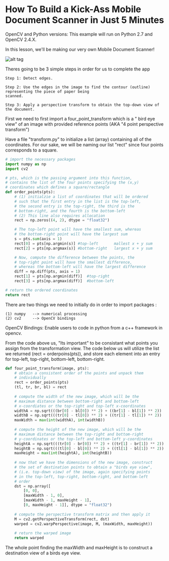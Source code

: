 # How To Build a Kick-Ass Mobile Document Scanner in Just 5 Minutes

OpenCV and Python versions:
This example will run on Python 2.7 and OpenCV 2.4.X.

In this lesson, we'll be making our very own Mobile Document Scanner! 

![alt tag](https://github.com/rchavezj/OpenCV_Projects/blob/master/Sec11_OpenCV_Mobile_Scanner/receipt-scanned.jpg)

Theres going to be 3 simple steps in order for us to complete the app

	Step 1: Detect edges.

	Step 2: Use the edges in the image to find the contour (outline) representing the piece of paper being 
	scanned.

	Step 3: Apply a perspective transform to obtain the top-down view of the document.


First we need to first import a four_point_transform which is a " bird eye view" of an image with 
provided reference points (AKA "4 point perspective transform") 

Have a file "transform.py" to initialize a list (array) containing all of the coordinates. For our 
sake, we will be naming our list "rect" since four points corresponds to a square. 
```python
# import the necessary packages
import numpy as np
import cv2

# pts, which is the passing argument into this function, 
# contains the list of the four points specifying the (x,y)
# coordinates which defines a square/rectangle
def order_points(pts):
	# (1) initialzie a list of coordinates that will be ordered
	# such that the first entry in the list is the top-left,
	# the second entry is the top-right, the third is the
	# bottom-right, and the fourth is the bottom-left
	# (2) This line also requires allocation
	rect = np.zeros((4, 2), dtype = "float32")

	# The top-left point will have the smallest sum, whereas
	# the bottom-right point will have the largest sum
	s = pts.sum(axis = 1)
	rect[0] = pts[np.argmin(s)]	#top-left		mallest x + y sum
	rect[2] = pts[np.argmax(s)]	#bottom-right 	largest x + y sum

	# Now, compute the difference between the points, the
	# top-right point will have the smallest difference,
	# whereas the bottom-left will have the largest difference
	diff = np.diff(pts, axis = 1)
	rect[1] = pts[np.argmin(diff)]	#top-right
	rect[3] = pts[np.argmax(diff)]	#bottom-left

# return the ordered coordinates
return rect
```

There are two things we need to initially do 
in order to import packages : 

	(1) numpy 	--> numerical processing 
	(2) cv2 	--> OpenCV bindings

OpenCV Bindings: Enable users to code in python from a c++ framework in opencv. 

From the code above us, "Its important" to be consistant what points you
assign from the transformation view. The code below us will utilize the 
list we returned (rect = orderpoins(pts)), and store each element into an 
entry for top-left, top-right, bottom-left, bottom-right. 
```python
def four_point_transform(image, pts):
	# obtain a consistent order of the points and unpack them
	# individually
	rect = order_points(pts)
	(tl, tr, br, bl) = rect
 
	# compute the width of the new image, which will be the
	# maximum distance between bottom-right and bottom-left
	# x-coordiates or the top-right and top-left x-coordinates
	widthA = np.sqrt(((br[0] - bl[0]) ** 2) + ((br[1] - bl[1]) ** 2))
	widthB = np.sqrt(((tr[0] - tl[0]) ** 2) + ((tr[1] - tl[1]) ** 2))
	maxWidth = max(int(widthA), int(widthB))
 
	# compute the height of the new image, which will be the
	# maximum distance between the top-right and bottom-right
	# y-coordinates or the top-left and bottom-left y-coordinates
	heightA = np.sqrt(((tr[0] - br[0]) ** 2) + ((tr[1] - br[1]) ** 2))
	heightB = np.sqrt(((tl[0] - bl[0]) ** 2) + ((tl[1] - bl[1]) ** 2))
	maxHeight = max(int(heightA), int(heightB))
 
	# now that we have the dimensions of the new image, construct
	# the set of destination points to obtain a "birds eye view",
	# (i.e. top-down view) of the image, again specifying points
	# in the top-left, top-right, bottom-right, and bottom-left
	# order
	dst = np.array([
		[0, 0],
		[maxWidth - 1, 0],
		[maxWidth - 1, maxHeight - 1],
		[0, maxHeight - 1]], dtype = "float32")
 
	# compute the perspective transform matrix and then apply it
	M = cv2.getPerspectiveTransform(rect, dst)
	warped = cv2.warpPerspective(image, M, (maxWidth, maxHeight))
 
	# return the warped image
	return warped
```
The whole point finding the maxWidth and maxHeight is to construct a 
destination view of a birds eye view. 


	















	
